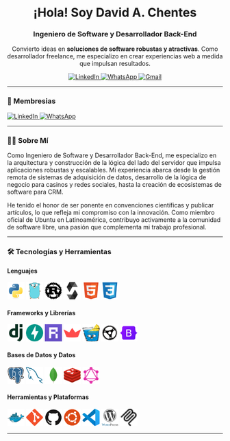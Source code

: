 <div align="center">

  <h1 style="border-bottom: none;">
    <b>¡Hola! Soy David A. Chentes</b>
  </h1>

  <h3>
    <b>Ingeniero de Software y Desarrollador Back-End</b>
  </h3>
</div>

<p align="center">
  Convierto ideas en <b>soluciones de software robustas y atractivas</b>. Como desarrollador freelance, me especializo en crear experiencias web a medida que impulsan resultados.
</p>

<div align="center">
  <a href="http://linkedin.com/in/david-alejandro-chentes-ramos" target="_blank" rel="noopener noreferrer">
    <img src="https://img.shields.io/badge/Linkedin-0077B5?style=for-the-badge&logo=linkedin&logoColor=white" alt="LinkedIn">
  </a>
  <a href="httpswa.me/5354214040" target="_blank" rel="noopener noreferrer">
    <img src="https://img.shields.io/badge/WhatsApp-25D366?style=for-the-badge&logo=whatsapp&logoColor=white" alt="WhatsApp">
  </a>
  <a href="mailto:davidalejandrochentes@gmail.com">
    <img src="https://img.shields.io/badge/Gmail-D14836?style=for-the-badge&logo=gmail&logoColor=white" alt="Gmail">
  </a>
</div>

---

### 🪪​ Membresias

<a href="http://linkedin.com/in/david-alejandro-chentes-ramos" target="_blank" rel="noopener noreferrer">
  <img src="https://img.shields.io/badge/Linkedin-0077B5?style=for-the-badge&logo=linkedin&logoColor=white" alt="LinkedIn">
</a>
<a href="httpswa.me/5354214040" target="_blank" rel="noopener noreferrer">
  <img src="https://img.shields.io/badge/WhatsApp-25D366?style=for-the-badge&logo=whatsapp&logoColor=white" alt="WhatsApp">
</a>

---

### 👨‍💻 Sobre Mí

Como Ingeniero de Software y Desarrollador Back-End, me especializo en la arquitectura y construcción de la lógica del lado del servidor que impulsa aplicaciones robustas y escalables. Mi experiencia abarca desde la gestión remota de sistemas de adquisición de datos, desarrollo de la lógica de negocio para casinos y redes sociales, hasta la creación de ecosistemas de software para CRM. 

He tenido el honor de ser ponente en convenciones científicas y publicar artículos, lo que refleja mi compromiso con la innovación. Como miembro oficial de Ubuntu en Latinoamérica, contribuyo activamente a la comunidad de software libre, una pasión que complementa mi trabajo profesional. 

---

### 🛠️ Tecnologías y Herramientas

<div>
  <h4><b>Lenguajes</b></h4>
  <p>
    <img src="svg/python-original.svg" alt="Python" width="40" height="40"/>
    <img src="svg/Go.svg" alt="Go" width="40" height="40"/>
    <img src="svg/rust-original.svg" alt="Rust" width="40" height="40"/>
    <img src="svg/Solidity.svg" alt="Go" width="40" height="40"/>
    <img src="svg/html5-original.svg" alt="HTML5" width="40" height="40"/>
    <img src="svg/css3-original.svg" alt="CSS3" width="40" height="40"/>
  </p>
  <h4><b>Frameworks y Librerías</b></h4>
  <p>
    <img src="svg/django-plain.svg" alt="Django" width="40" height="40"/>
    <img src="svg/fastapi-original.svg" alt="FastAPI" width="40" height="40"/>
    <img src="svg/reflex.png" alt="Reflex" width="40" height="40"/>
    <img src="svg/streamlit-plain.svg" alt="Streamlit" width="40" height="40"/>
    <img src="svg/gin.png" alt="Gin" width="40" height="40"/>
    <img src="svg/actix.png" alt="Actix" width="40" height="40"/>
    <img src="svg/bootstrap-original.svg" alt="Bootstrap" width="40" height="40"/>
  </p>
  <h4><b>Bases de Datos y Datos</b></h4>
  <p>
    <img src="svg/postgresql-original.svg" alt="PostgreSQL" width="40" height="40"/>
    <img src="svg/mysql-original.svg" alt="MySQL" width="40" height="40"/>
    <img src="svg/mongodb-original.svg" alt="MongoDB" width="40" height="40"/>
    <img src="svg/Redis.svg" alt="Redis" width="40" height="40"/>
    <img src="svg/GraphQL.svg" alt="GraphQL" width="40" height="40"/>
  </p>
  <h4><b>Herramientas y Plataformas</b></h4>
  <p>
    <img src="svg/docker-original.svg" alt="Docker" width="40" height="40"/>
    <img src="svg/git-original.svg" alt="Git" width="40" height="40"/>
    <img src="svg/github-original.svg" alt="GitHub" width="40" height="40"/>
    <img src="svg/Ubuntu.svg" alt="Ubuntu" width="40" height="40"/>
    <img src="svg/vscode-original.svg" alt="VS Code" width="40" height="40"/>
    <img src="svg/wordpress-original.svg" alt="WordPress" width="40" height="40"/>
    <img src="svg/mcp.svg" alt="MCP" width="40" height="40"/>
  </p>
</div>

---
